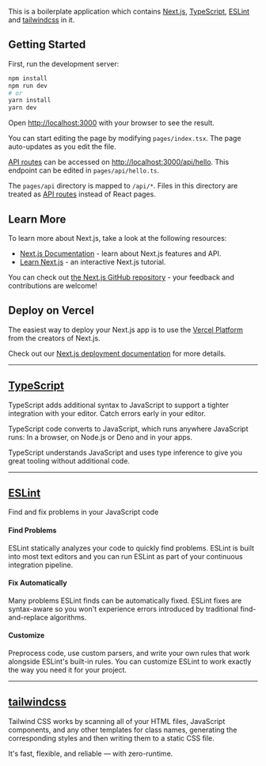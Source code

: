 This is a boilerplate application which contains [Next.js](https://nextjs.org/), [TypeScript](https://www.typescriptlang.org/), [ESLint](https://eslint.org/) and [tailwindcss](https://tailwindcss.com/) in it.

## Getting Started

First, run the development server:

```bash
npm install
npm run dev
# or
yarn install
yarn dev
```

Open [http://localhost:3000](http://localhost:3000) with your browser to see the result.

You can start editing the page by modifying `pages/index.tsx`. The page auto-updates as you edit the file.

[API routes](https://nextjs.org/docs/api-routes/introduction) can be accessed on [http://localhost:3000/api/hello](http://localhost:3000/api/hello). This endpoint can be edited in `pages/api/hello.ts`.

The `pages/api` directory is mapped to `/api/*`. Files in this directory are treated as [API routes](https://nextjs.org/docs/api-routes/introduction) instead of React pages.

## Learn More

To learn more about Next.js, take a look at the following resources:

- [Next.js Documentation](https://nextjs.org/docs) - learn about Next.js features and API.
- [Learn Next.js](https://nextjs.org/learn) - an interactive Next.js tutorial.

You can check out [the Next.js GitHub repository](https://github.com/vercel/next.js/) - your feedback and contributions are welcome!

## Deploy on Vercel

The easiest way to deploy your Next.js app is to use the [Vercel Platform](https://vercel.com/new?utm_medium=default-template&filter=next.js&utm_source=create-next-app&utm_campaign=create-next-app-readme) from the creators of Next.js.

Check out our [Next.js deployment documentation](https://nextjs.org/docs/deployment) for more details.

---

## [TypeScript](https://www.typescriptlang.org/)

TypeScript adds additional syntax to JavaScript to support a tighter integration with your editor. Catch errors early in your editor.

TypeScript code converts to JavaScript, which runs anywhere JavaScript runs: In a browser, on Node.js or Deno and in your apps.

TypeScript understands JavaScript and uses type inference to give you great tooling without additional code.

---

## [ESLint](https://eslint.org/)

Find and fix problems in your JavaScript code

#### **Find Problems**

ESLint statically analyzes your code to quickly find problems. ESLint is built into most text editors and you can run ESLint as part of your continuous integration pipeline.

#### **Fix Automatically**

Many problems ESLint finds can be automatically fixed. ESLint fixes are syntax-aware so you won't experience errors introduced by traditional find-and-replace algorithms.

#### **Customize**

Preprocess code, use custom parsers, and write your own rules that work alongside ESLint's built-in rules. You can customize ESLint to work exactly the way you need it for your project.

---

## [tailwindcss](https://tailwindcss.com/)

Tailwind CSS works by scanning all of your HTML files, JavaScript components, and any other templates for class names, generating the corresponding styles and then writing them to a static CSS file.

It's fast, flexible, and reliable — with zero-runtime.
